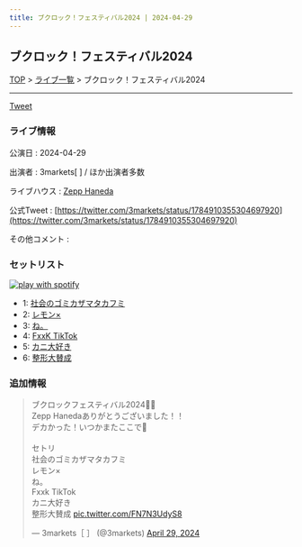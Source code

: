 ```yaml
---
title: ブクロック！フェスティバル2024 | 2024-04-29
---
```

## ブクロック！フェスティバル2024

[TOP](/setlist/) > [ライブ一覧](lives.html) > ブクロック！フェスティバル2024

___

<a href="https://twitter.com/share?ref_src=twsrc%5Etfw" data-text="3markets[ ]セットリスト > ブクロック！フェスティバル2024" class="twitter-share-button" data-via="3markets" data-hashtags="3markets" data-related="3markets" data-show-count="false">Tweet</a>

### ライブ情報

公演日
:    2024-04-29

出演者
:    3markets[ ] / ほか出演者多数

ライブハウス
:    [Zepp Haneda](livehouse077.html)

公式Tweet
:    [https://twitter.com/3markets/status/1784910355304697920](https://twitter.com/3markets/status/1784910355304697920)

その他コメント
:    

### セットリスト


[![play with spotify](images/spotify-icon.png)](https://open.spotify.com/playlist/1Mdx3ujqS1EC3cxANVtCJy)



*  1: [社会のゴミカザマタカフミ](song002.html)
*  2: [レモン×](song003.html)
*  3: [ね。](song076.html)
*  4: [FxxK TikTok](song082.html)
*  5: [カニ大好き](song079.html)
*  6: [整形大賛成](song005.html)


### 追加情報



<blockquote class="twitter-tweet"><p lang="ja" dir="ltr">ブクロックフェスティバル2024🦉🦉<br>Zepp Hanedaありがとうございました！！<br>デカかった！いつかまたここで🙏<br><br>セトリ<br>社会のゴミカザマタカフミ<br>レモン×<br>ね。<br>Fxxk TikTok<br>カニ大好き<br>整形大賛成 <a href="https://t.co/FN7N3UdyS8">pic.twitter.com/FN7N3UdyS8</a></p>&mdash; 3markets［ ］ (@3markets) <a href="https://twitter.com/3markets/status/1784910355304697920?ref_src=twsrc%5Etfw">April 29, 2024</a></blockquote>
<script async src="https://platform.twitter.com/widgets.js" charset="utf-8"></script>




<script async src="https://platform.twitter.com/widgets.js" charset="utf-8"></script>